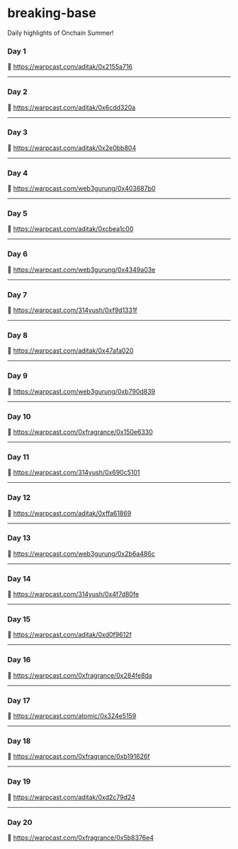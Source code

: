 # breaking-base
Daily highlights of Onchain Summer!


### Day 1
🔗 https://warpcast.com/aditak/0x2155a716

------

### Day 2
🔗 https://warpcast.com/aditak/0x6cdd320a

------

### Day 3
🔗 https://warpcast.com/aditak/0x2e0bb804

------

### Day 4
🔗 https://warpcast.com/web3gurung/0x403687b0

------

### Day 5
🔗 https://warpcast.com/aditak/0xcbea1c00

------

### Day 6
🔗 https://warpcast.com/web3gurung/0x4349a03e

------

### Day 7
🔗 https://warpcast.com/314yush/0xf9d1331f

------

### Day 8
🔗 https://warpcast.com/aditak/0x47afa020

------

### Day 9
🔗 https://warpcast.com/web3gurung/0xb790d839

------

### Day 10
🔗 https://warpcast.com/0xfragrance/0x150e6330

------

### Day 11
🔗 https://warpcast.com/314yush/0x690c5101

------

### Day 12
🔗 https://warpcast.com/aditak/0xffa61869

------

### Day 13
🔗 https://warpcast.com/web3gurung/0x2b6a486c

------

### Day 14
🔗 https://warpcast.com/314yush/0x4f7d80fe

------

### Day 15
🔗 https://warpcast.com/aditak/0xd0f9612f

------

### Day 16
🔗 https://warpcast.com/0xfragrance/0x284fe8da

------

### Day 17
🔗 https://warpcast.com/atomic/0x324e5159

------

### Day 18
🔗 https://warpcast.com/0xfragrance/0xb191626f

------

### Day 19
🔗 https://warpcast.com/aditak/0xd2c79d24

------

### Day 20
🔗 https://warpcast.com/0xfragrance/0x5b8376e4